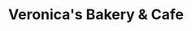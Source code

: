 ---
title: "Veronica's Bakery & Cafe"
url: /alexandria/veronicas-bakery-und-cafe/
shop: Bäckerei
---